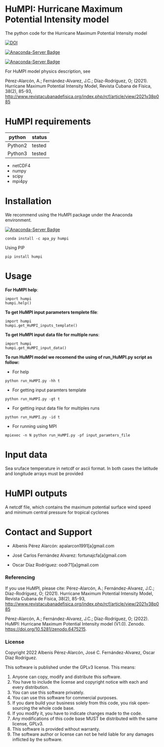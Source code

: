 # HuMPI: Hurricane Maximum Potential Intensity model
The python code for the Hurricane Maximum Potential Intensity model


[![DOI](https://zenodo.org/badge/DOI/10.5281/zenodo.6475215.svg)](https://doi.org/10.5281/zenodo.6475215)



[![Anaconda-Server Badge](https://anaconda.org/apa_py/humpi/badges/version.svg)](https://anaconda.org/apa_py/humpi)

[![Anaconda-Server Badge](https://anaconda.org/apa_py/humpi/badges/license.svg)](https://anaconda.org/apa_py/humpi)

For HuMPI model physics description, see

Pérez-Alarcón, A.; Fernández-Alvarez, J.C.; Díaz-Rodríguez, O; (2021). Hurricane Maximum Potential Intensity Model, Revista Cubana de Física, 38(2), 85-93, http://www.revistacubanadefisica.org/index.php/rcf/article/view/2021v38p085



# HuMPI requirements


<table>
<thead>
<tr>
<th>python</th>
<th>status</th>
</tr>
</thead>
<tbody>
<tr>
<td>Python2</td>
<td> tested</td>
</tr>
<tr>
<td>Python3</td>
<td> tested</td>
</tr>
</tbody>
</table>

*  netCDF4
*  numpy 
*  scipy 
*  mpi4py

# Installation

We recommend using the HuMPI package under the Anaconda environment.

[![Anaconda-Server Badge](https://anaconda.org/apa_py/humpi/badges/installer/conda.svg)](https://conda.anaconda.org/apa_py)
```
conda install -c apa_py humpi
```
Using PIP
```
pip install humpi
```

# Usage
<b>For HuMPI help</b>:
```
import humpi
humpi.help()
```

<b> To get HuMPI input parameters templete file</b>:
```
import humpi
humpi.get_HuMPI_inputs_template()
```

<b> To get HuMPI input data file for multiple runs</b>:
```
import humpi
humpi.get_HuMPI_input_data()
```

<b> To run HuMPI model we recomend the using of run_HuMPI.py script as follow:</b>
 * For help
```
python run_HuMPI.py -hh t
```
 * For getting input paramters template
```
python run_HuMPI.py -gt t
```
 * For getting input data file for multiples runs
```
python run_HuMPI.py -id t
```
 * For running using MPI
```
mpiexec -n N python run_HuMPI.py -pf input_paramters_file
```
 
# Input data
Sea sruface temperature in netcdf or ascii format. In both cases the latitude and longitude arrays must be provided

# HuMPI outputs
A netcdf file, which contains the maximum potential surface wind speed and minimum central pressure for tropical cyclones 
 
# Contact and Support
- Albenis Pérez Alarcón: apalarcon1991[a]gmail.com

- José Carlos Fernández Alvarez: fortunajcfa[a]gmail.com

- Oscar Díaz Rodríguez: oodr71[a]gmail.com

### Referencing
If you use HuMPI, please cite:
Pérez-Alarcón, A.; Fernández-Alvarez, J.C.; Díaz-Rodríguez, O; (2021). Hurricane Maximum Potential Intensity Model, Revista Cubana de Física, 38(2), 85-93, http://www.revistacubanadefisica.org/index.php/rcf/article/view/2021v38p085

Pérez-Alarcón, A.; Fernández-Alvarez, J.C.; Díaz-Rodríguez, O; (2022). HuMPI: Hurricane Maximum Potential Intensity model (V1.0). Zenodo. https://doi.org/10.5281/zenodo.6475215.

### License
Copyright 2022 Albenis Pérez-Alarcón, José C. Fernández-Alvarez, Oscar Díaz Rodríguez. 

This software is published under the GPLv3 license. This means: 
1. Anyone can copy, modify and distribute this software. 
2. You have to include the license and copyright notice with each and every distribution.
3. You can use this software privately.
4. You can use this software for commercial purposes.
5. If you dare build your business solely from this code, you risk open-sourcing the whole code base.
6. If you modify it, you have to indicate changes made to the code.
7. Any modifications of this code base MUST be distributed with the same license, GPLv3.
8. This software is provided without warranty.
9. The software author or license can not be held liable for any damages inflicted by the software.

